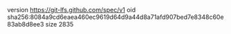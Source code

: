 version https://git-lfs.github.com/spec/v1
oid sha256:8084a9cd6eaea460ec9619d64d9a44d8a71afd907bed7e8348c60e83ab8d8ee3
size 2835
